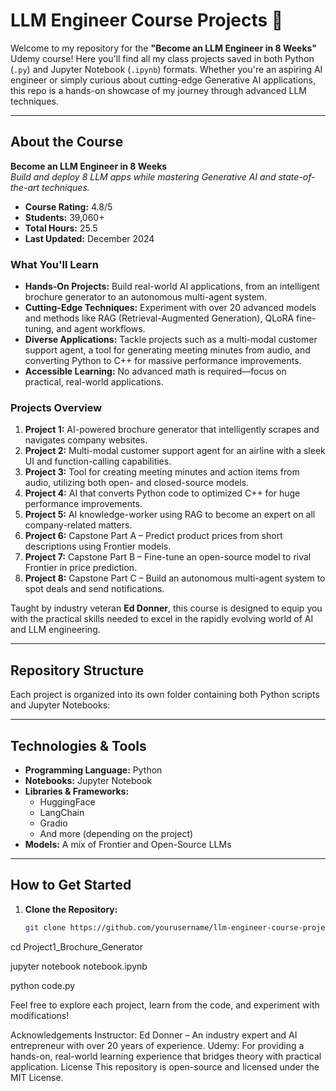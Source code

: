 # LLM Engineer Course Projects 🚀

Welcome to my repository for the **"Become an LLM Engineer in 8 Weeks"** Udemy course! Here you'll find all my class projects saved in both Python (`.py`) and Jupyter Notebook (`.ipynb`) formats. Whether you're an aspiring AI engineer or simply curious about cutting-edge Generative AI applications, this repo is a hands-on showcase of my journey through advanced LLM techniques.

---

## About the Course

**Become an LLM Engineer in 8 Weeks**  
*Build and deploy 8 LLM apps while mastering Generative AI and state-of-the-art techniques.*

- **Course Rating:** 4.8/5  
- **Students:** 39,060+  
- **Total Hours:** 25.5  
- **Last Updated:** December 2024

### What You'll Learn
- **Hands-On Projects:** Build real-world AI applications, from an intelligent brochure generator to an autonomous multi-agent system.
- **Cutting-Edge Techniques:** Experiment with over 20 advanced models and methods like RAG (Retrieval-Augmented Generation), QLoRA fine-tuning, and agent workflows.
- **Diverse Applications:** Tackle projects such as a multi-modal customer support agent, a tool for generating meeting minutes from audio, and converting Python to C++ for massive performance improvements.
- **Accessible Learning:** No advanced math is required—focus on practical, real-world applications.

### Projects Overview
1. **Project 1:** AI-powered brochure generator that intelligently scrapes and navigates company websites.
2. **Project 2:** Multi-modal customer support agent for an airline with a sleek UI and function-calling capabilities.
3. **Project 3:** Tool for creating meeting minutes and action items from audio, utilizing both open- and closed-source models.
4. **Project 4:** AI that converts Python code to optimized C++ for huge performance improvements.
5. **Project 5:** AI knowledge-worker using RAG to become an expert on all company-related matters.
6. **Project 6:** Capstone Part A – Predict product prices from short descriptions using Frontier models.
7. **Project 7:** Capstone Part B – Fine-tune an open-source model to rival Frontier in price prediction.
8. **Project 8:** Capstone Part C – Build an autonomous multi-agent system to spot deals and send notifications.

Taught by industry veteran **Ed Donner**, this course is designed to equip you with the practical skills needed to excel in the rapidly evolving world of AI and LLM engineering.

---

## Repository Structure

Each project is organized into its own folder containing both Python scripts and Jupyter Notebooks:


---

## Technologies & Tools

- **Programming Language:** Python  
- **Notebooks:** Jupyter Notebook  
- **Libraries & Frameworks:**  
  - HuggingFace  
  - LangChain  
  - Gradio  
  - And more (depending on the project)
- **Models:** A mix of Frontier and Open-Source LLMs

---

## How to Get Started

1. **Clone the Repository:**

   ```bash
   git clone https://github.com/yourusername/llm-engineer-course-projects.git

cd Project1_Brochure_Generator

jupyter notebook notebook.ipynb

python code.py

Feel free to explore each project, learn from the code, and experiment with modifications!

Acknowledgements
Instructor: Ed Donner – An industry expert and AI entrepreneur with over 20 years of experience.
Udemy: For providing a hands-on, real-world learning experience that bridges theory with practical application.
License
This repository is open-source and licensed under the MIT License.
